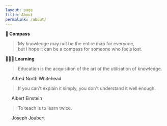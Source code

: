 ```yaml
---
layout: page
title: About
permalink: /about/
---
```


<style>.post-title { display: none; }</style>

**🧭 Compass**

> My knowledge may not be the entire map for everyone,<br>but I hope it can be a compass for someone who feels lost.

**🧑🏻‍🏫 Learning**

> Education is the acquisition of the art of the utilisation of knowledge.

&nbsp;&nbsp;&nbsp;&nbsp; Alfred North Whitehead

> If you can't explain it simply, you don't understand it well enough.

&nbsp;&nbsp;&nbsp;&nbsp; Albert Einstein

> To teach is to learn twice.

&nbsp;&nbsp;&nbsp;&nbsp; Joseph Joubert
